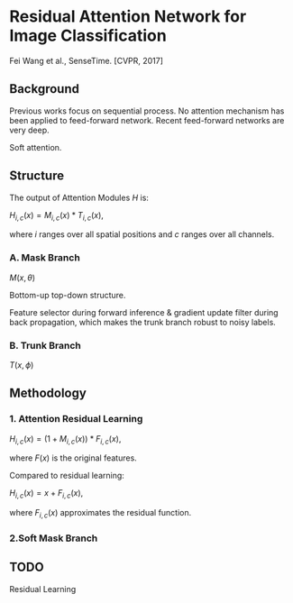 # Residual Attention Network for Image Classification

Fei Wang et al., SenseTime. [CVPR, 2017]

## Background

Previous works focus on sequential process. No attention mechanism has been applied to feed-forward network. Recent feed-forward networks are very deep.

Soft attention.

## Structure

The output of Attention Modules $H$ is:

$H_{i,c}(x) = M_{i,c}(x) * T_{i,c}(x)$,

where $i$ ranges over all spatial positions and $c$ ranges over all channels.

### A. Mask Branch

$M(x,\theta)$

Bottom-up top-down structure.

Feature selector during forward inference & gradient update filter during back propagation, which makes the trunk branch robust to noisy labels.

### B. Trunk Branch

$T(x,\phi)$

## Methodology

### 1. Attention Residual Learning

$H_{i,c}(x) = (1 + M_{i,c}(x)) * F_{i,c}(x)$,

where $F(x)$ is the original features.

Compared to residual learning:

$H_{i,c}(x) = x + F_{i,c}(x)$,

where $F_{i,c}(x)$ approximates the residual function.

### 2.Soft Mask Branch

## TODO

Residual Learning
